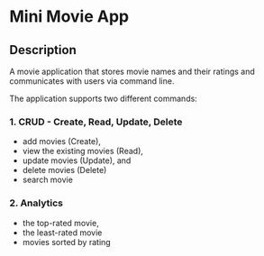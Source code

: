 ﻿# Mini Movie App

## Description
A movie application that stores movie names and their ratings and communicates 
with users via command line.

The application supports two different commands:

### 1. CRUD - Create, Read, Update, Delete
* add movies (Create), 
* view the existing movies (Read), 
* update movies (Update), and 
* delete movies (Delete)
* search movie

### 2. Analytics
  * the top-rated movie, 
  * the least-rated movie
  * movies sorted by rating


   
